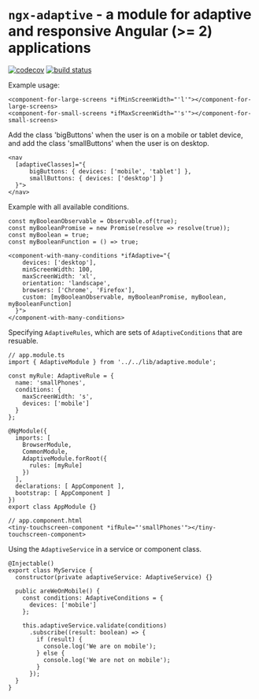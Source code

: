 # `ngx-adaptive` - a module for adaptive and responsive Angular (>= 2) applications

[![codecov](https://codecov.io/gh/Thomas-Kuipers/ngx-adaptive/branch/master/graph/badge.svg)](https://codecov.io/gh/Thomas-Kuipers/ngx-adaptive)
[![build status](https://travis-ci.org/Thomas-Kuipers/ngx-adaptive.svg?branch=master)](https://travis-ci.org/Thomas-Kuipers/ngx-adaptive)

Example usage:
````
<component-for-large-screens *ifMinScreenWidth="'l'"></component-for-large-screens>
<component-for-small-screens *ifMaxScreenWidth="'s'"></component-for-small-screens>
````

Add the class 'bigButtons' when the user is on a mobile or tablet device, and
 add the class 'smallButtons' when the user is on desktop.
````
<nav 
  [adaptiveClasses]="{
      bigButtons: { devices: ['mobile', 'tablet'] },
      smallButtons: { devices: ['desktop'] }
  }">
</nav>
````

Example with all available conditions.
````
const myBooleanObservable = Observable.of(true);
const myBooleanPromise = new Promise(resolve => resolve(true));
const myBoolean = true;
const myBooleanFunction = () => true;

<component-with-many-conditions *ifAdaptive="{
    devices: ['desktop'],
    minScreenWidth: 100,
    maxScreenWidth: 'xl',
    orientation: 'landscape',
    browsers: ['Chrome', 'Firefox'],
    custom: [myBooleanObservable, myBooleanPromise, myBoolean, myBooleanFunction]
  }">
</component-with-many-conditions>
````

Specifying `AdaptiveRules`, which are sets of `AdaptiveConditions` that are resuable.
````
// app.module.ts
import { AdaptiveModule } from '../../lib/adaptive.module';

const myRule: AdaptiveRule = {
  name: 'smallPhones',
  conditions: {
    maxScreenWidth: 's',
    devices: ['mobile']
  }
};

@NgModule({
  imports: [
    BrowserModule,
    CommonModule,
    AdaptiveModule.forRoot({
      rules: [myRule]
    })
  ],
  declarations: [ AppComponent ],
  bootstrap: [ AppComponent ]
})
export class AppModule {}

// app.component.html
<tiny-touchscreen-component *ifRule="'smallPhones'"></tiny-touchscreen-component>
````

Using the `AdaptiveService` in a service or component class.
````
@Injectable()
export class MyService {
  constructor(private adaptiveService: AdaptiveService) {}
  
  public areWeOnMobile() {
    const conditions: AdaptiveConditions = {
      devices: ['mobile']
    };
  
    this.adaptiveService.validate(conditions)
      .subscribe((result: boolean) => {
        if (result) {
          console.log('We are on mobile');
        } else {
          console.log('We are not on mobile');
        }
      });
  }
}
````
